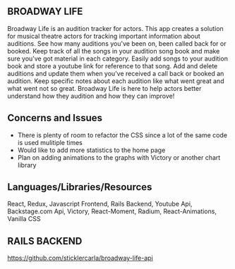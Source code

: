 ## BROADWAY LIFE

Broadway Life is an audition tracker for actors. This app creates a solution for musical theatre actors for tracking important information about auditions. See how many auditions you've been on, been called back for or booked. Keep track of all the songs in your audition song book and make sure you've got material in each category. Easily add songs to your audition book and store a youtube link for reference to that song. Add and delete auditions and update them when you've received a call back or booked an audition. Keep specific notes about each audition like what went great and what went not so great. Broadway Life is here to help actors better understand how they audition and how they can improve!

## Concerns and Issues

- There is plenty of room to refactor the CSS since a lot of the same code is used mulitiple times
- Would like to add more statistics to the home page
- Plan on adding animations to the graphs with Victory or another chart library

## Languages/Libraries/Resources

React, Redux, Javascript Frontend, Rails Backend, Youtube Api, Backstage.com Api, Victory, React-Moment, Radium, React-Animations, Vanilla CSS

## RAILS BACKEND
https://github.com/sticklercarla/broadway-life-api
